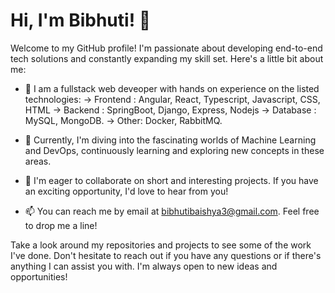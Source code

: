 # Hi, I'm Bibhuti! 👋

Welcome to my GitHub profile! I'm passionate about developing end-to-end tech solutions and constantly expanding my skill set. Here's a little bit about me:

- 👀 I am a fullstack web deveoper with hands on experience on the listed technologies:
            -> Frontend : Angular, React, Typescript, Javascript, CSS, HTML
            -> Backend : SpringBoot, Django, Express, Nodejs
            -> Database : MySQL, MongoDB.
            -> Other: Docker, RabbitMQ.
  
- 🌱 Currently, I'm diving into the fascinating worlds of Machine Learning and DevOps, continuously learning and exploring new concepts in these areas.
- 💞️ I'm eager to collaborate on short and interesting projects. If you have an exciting opportunity, I'd love to hear from you!
- 📫 You can reach me by email at bibhutibaishya3@gmail.com. Feel free to drop me a line!

Take a look around my repositories and projects to see some of the work I've done. Don't hesitate to reach out if you have any questions or if there's anything I can assist you with. I'm always open to new ideas and opportunities!

<!---
codingmonk6147/codingmonk6147 is a ✨ special ✨ repository because its `README.md` (this file) appears on your GitHub profile.
You can click the Preview link to take a look at your changes.
--->

